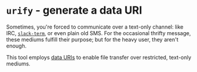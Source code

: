 # `urify` - generate a data URI
Sometimes, you're forced to communicate over a text-only channel: like IRC,
[`slack-term`](https://github.com/erroneousboat/slack-term), or even plain old
SMS.
For the occasional thrifty message, these mediums fulfill their purpose; but
for the heavy user, they aren't enough.

This tool employs [data URIs](https://tools.ietf.org/html/rfc2397) to enable
file transfer over restricted, text-only mediums.

